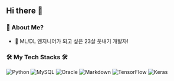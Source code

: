 ## Hi there 👋

### 💬 About Me?
- 💖 ML/DL 엔지니어가 되고 싶은 23살 풋내기 개발자!

### 🛠 My Tech Stacks 🛠
![Python](https://img.shields.io/badge/-Python-05122A?style=flat&logo=python)
![MySQL](https://img.shields.io/badge/-MySQL-FF9E0F?style=flat&logo=MySQL)
![Oracle](https://img.shields.io/badge/-Oracle-F80000?style=flat&logo=Oracle)
![Markdown](https://img.shields.io/badge/-Markdown-05122A?style=flat&logo=Markdown)
![TensorFlow](https://img.shields.io/badge/-TensorFlow-05122A?style=flat&logo=TensorFlow)
![Keras](https://img.shields.io/badge/-Keras-D00000?style=flat&logo=Keras)

<!--
**JHmins/JHmins** is a ✨ _special_ ✨ repository because its `README.md` (this file) appears on your GitHub profile.

Here are some ideas to get you started:

- 🔭 I’m currently working on ...
- 🌱 I’m currently learning ...
- 👯 I’m looking to collaborate on ...
- 🤔 I’m looking for help with ...
- 💬 Ask me about ...
- 📫 How to reach me: ...
- 😄 Pronouns: ...
- ⚡ Fun fact: ...
-->
